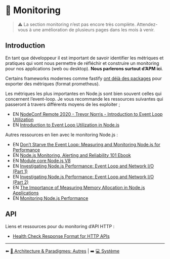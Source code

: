# 🔬 Monitoring

> ⚠️ La section monitoring n’est pas encore très complète. Attendez-vous à une amélioration de plusieurs pages dans les mois à venir.

## Introduction
En tant que développeur il est important de savoir identifier les métriques et pratiques qui vont nous permettre de réfléchir et construire un monitoring pour nos applications (web ou desktop). **Nous parlerons surtout d’APM ici**.

Certains frameworks modernes comme fastify [ont déjà des packages](https://www.npmjs.com/package/fastify-metrics) pour exporter des métriques (format prometheus).

Les métriques les plus importantes en Node.js sont bien souvent celles qui concernent l’event-loop. Je vous recommande les ressources suivantes qui passeront à travers différents moyens de les exploiter ;

- EN [NodeConf Remote 2020 - Trevor Norris - Introduction to Event Loop Utilization](https://www.youtube.com/watch?v=WetXnEPraYM&list=PL0CdgOSSGlBalMPxFFycq7OIqQF8cJS28&index=13)
- EN [Introduction to Event Loop Utilization in Node.js](https://nodesource.com/blog/event-loop-utilization-nodejs/)

Autres ressources en lien avec le monitoring Node.js :

- EN [Don’t Starve the Event Loop: Measuring and Monitoring Node.js for Performance](https://www.youtube.com/watch?v=9RhOGoChGqo)
- EN [Node.js Monitoring, Alerting and Reliability 101 Ebook](https://risingstack.com/resources/node-js-monitoring-ebook)
- EN [Module core Node.js V8](https://nodejs.org/dist/latest-v15.x/docs/api/v8.html)
- EN [Investigating Node.js Performance: Event Loop and Network I/O (Part 1)](https://medium.com/airtable-eng/node-js-performance-event-loop-and-network-i-o-part-1-ed66076109d3)
- EN [Investigating Node.js Performance: Event Loop and Network I/O (Part 2)](https://medium.com/airtable-eng/investigating-node-js-performance-event-loop-and-network-i-o-part-2-e9d1a8d4da8a)
- EN [The Importance of Measuring Memory Allocation in Node.js Applications](https://www.nearform.com/blog/tracking-memory-allocation-node-js/)
- EN [Monitoring Node.js Performance](https://hire.jonasgalvez.com.br/2023/jan/31/monitoring-nodejs-performance/)

## API
Liens et ressources pour du monitoring d’API HTTP :

- [Health Check Response Format for HTTP APIs](https://tools.ietf.org/id/draft-inadarei-api-health-check-01.html)

---

⬅️ [🌇 Architecture & Paradigmes: Autres](../10-architecture/9-others.md) |
➡️ [💻 Système](../12-system/1-system.md)
